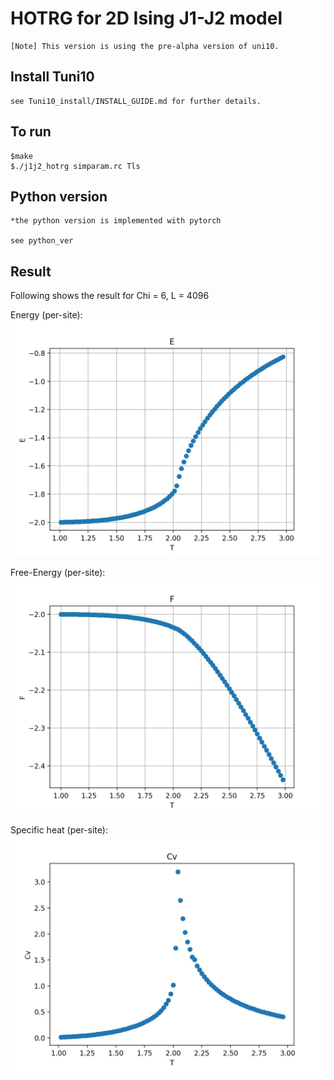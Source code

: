 # HOTRG for 2D Ising J1-J2 model #

	[Note] This version is using the pre-alpha version of uni10. 

## Install Tuni10 ##

	see Tuni10_install/INSTALL_GUIDE.md for further details.


## To run ##

	$make
	$./j1j2_hotrg simparam.rc Tls

## Python version ##
    
    *the python version is implemented with pytorch

    see python_ver


## Result ##

Following shows the result for Chi = 6, L = 4096

Energy (per-site):
![](Demo/J1_-10_J2_00_Ky6/E.jpg)

Free-Energy (per-site):
![](Demo/J1_-10_J2_00_Ky6/F.jpg)

Specific heat (per-site):
![](Demo/J1_-10_J2_00_Ky6/Cv.jpg)
